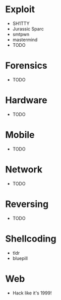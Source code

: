 # Exploit

* SH1TTY
* Jurassic Sparc
* smtpwn
* mastermind
* TODO

# Forensics

* TODO

# Hardware

* TODO

# Mobile

* TODO

# Network

* TODO

# Reversing

* TODO

# Shellcoding

* tldr
* bluepill

# Web

* Hack like it's 1999!
